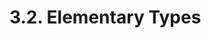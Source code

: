 <!-- This file is generated automatically by infrastructure scripts. Please don't edit by hand. -->

# 3.2. Elementary Types

```{ .ebnf #ElementaryType }

```

<pre ebnf-snippet="ElementaryType" style="display: none;"><a href="#ElementaryType"><span class="k">ElementaryType</span></a><span class="o"> = </span><span class="cm">(* variant: *)</span><span class="o"> </span><a href="../../01-file-structure/06-keywords#BoolKeyword"><span class="k">BOOL_KEYWORD</span></a><br /><span class="o">               | </span><span class="cm">(* variant: *)</span><span class="o"> </span><a href="../../01-file-structure/06-keywords#ByteKeyword"><span class="k">BYTE_KEYWORD</span></a><span class="o"> </span><span class="cm">(* Deprecated in 0.8.0 *)</span><br /><span class="o">               | </span><span class="cm">(* variant: *)</span><span class="o"> </span><a href="../../01-file-structure/06-keywords#StringKeyword"><span class="k">STRING_KEYWORD</span></a><br /><span class="o">               | </span><span class="cm">(* variant: *)</span><span class="o"> </span><a href="#AddressType"><span class="k">AddressType</span></a><br /><span class="o">               | </span><span class="cm">(* variant: *)</span><span class="o"> </span><a href="../../01-file-structure/06-keywords#BytesKeyword"><span class="k">BYTES_KEYWORD</span></a><br /><span class="o">               | </span><span class="cm">(* variant: *)</span><span class="o"> </span><a href="../../01-file-structure/06-keywords#IntKeyword"><span class="k">INT_KEYWORD</span></a><br /><span class="o">               | </span><span class="cm">(* variant: *)</span><span class="o"> </span><a href="../../01-file-structure/06-keywords#UintKeyword"><span class="k">UINT_KEYWORD</span></a><br /><span class="o">               | </span><span class="cm">(* variant: *)</span><span class="o"> </span><a href="../../01-file-structure/06-keywords#FixedKeyword"><span class="k">FIXED_KEYWORD</span></a><br /><span class="o">               | </span><span class="cm">(* variant: *)</span><span class="o"> </span><a href="../../01-file-structure/06-keywords#UfixedKeyword"><span class="k">UFIXED_KEYWORD</span></a><span class="o">;</span></pre>

```{ .ebnf #AddressType }

```

<pre ebnf-snippet="AddressType" style="display: none;"><a href="#AddressType"><span class="k">AddressType</span></a><span class="o"> = </span><span class="cm">(* address_keyword: *)</span><span class="o"> </span><a href="../../01-file-structure/06-keywords#AddressKeyword"><span class="k">ADDRESS_KEYWORD</span></a><br /><span class="o">              </span><span class="cm">(* payable_keyword: *)</span><span class="o"> </span><a href="../../01-file-structure/06-keywords#PayableKeyword"><span class="k">PAYABLE_KEYWORD</span></a><span class="o">?</span><span class="o">;</span><span class="o"> </span><span class="cm">(* Introduced in 0.5.0 *)</span></pre>
